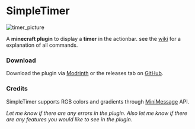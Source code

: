 # SimpleTimer

![timer_picture](https://i.postimg.cc/PfSTDTBM/timer-nb.png)

A **minecraft plugin** to display a **timer** in the actionbar.
see the [wiki](https://github.com/Gxmmxr/SimpleTimer/wiki/) for a explanation of all commands.

### Download

Download the plugin via [Modrinth](https://modrinth.com/plugin/simpletimer/) or the releases tab on [GitHub](https://github.com/Gxmmxr/SimpleTimer/releases/).

### Credits

SimpleTimer supports RGB colors and gradients through [MiniMessage](https://github.com/KyoriPowered/adventure) API.

_Let me know if there are any errors in the plugin.
Also let me know if there are any features you would like to see in the plugin._
